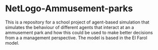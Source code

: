 # NetLogo-Ammusement-parks

This is a repository for a school project of agent-based simulation that simulates the behaviour of different agents that interact at an a ammusement park and how this could be used to make better decisions from a a management perspective. The model is based in the El Farol model.

